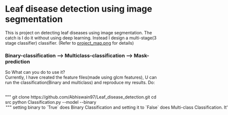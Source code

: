 # Leaf disease detection using image segmentation 

This is project on detecting leaf diseases using image segmentation. The catch is I do it without using deep learning. 
Instead I design a multi-stage(3 stage classifier) classifier. 
(Refer to [project_map.png](https://github.com/Abhiswain97/Leaf_disease_detection/blob/master/project_map.png) for details)

### Binary-classification --> Multiclass-classification --> Mask-prediction

So What can you do to use it? <br>
Currently, I have created the feature files(made using glcm features), U can run the classification(Binary and multiclass) and reproduce my results. Do:

<br>
"""
git clone https://github.com/Abhiswain97/Leaf_disease_detection.git
cd src 
python Classification.py --model <model-name> --binary <option>
"""
<br>
setting binary to `True` does Binary Classification and setting it to `False` does Multi-class Classification.

It's a work in progress.... So there's still polishing going on I will keep it coming!
